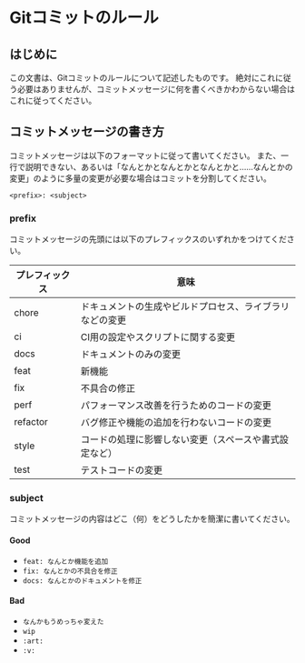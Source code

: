 # Gitコミットのルール

## はじめに

この文書は、Gitコミットのルールについて記述したものです。
絶対にこれに従う必要はありませんが、コミットメッセージに何を書くべきかわからない場合はこれに従ってください。

## コミットメッセージの書き方

コミットメッセージは以下のフォーマットに従って書いてください。
また、一行で説明できない、あるいは「なんとかとなんとかとなんとかと……なんとかの変更」のように多量の変更が必要な場合はコミットを分割してください。

```
<prefix>: <subject>
```

### prefix

コミットメッセージの先頭には以下のプレフィックスのいずれかをつけてください。

| プレフィックス    | 意味                                           |
| -------------- | --------------------------------------------- |
| chore          | ドキュメントの生成やビルドプロセス、ライブラリなどの変更 |
| ci             | CI用の設定やスクリプトに関する変更                   |
| docs           | ドキュメントのみの変更                             |
| feat           | 新機能                                          |
| fix            | 不具合の修正                                     |
| perf           | パフォーマンス改善を行うためのコードの変更             |
| refactor       | バグ修正や機能の追加を行わないコードの変更             |
| style          | コードの処理に影響しない変更（スペースや書式設定など）   |
| test           | テストコードの変更                                |

### subject

コミットメッセージの内容はどこ（何）をどうしたかを簡潔に書いてください。

#### Good

- `feat: なんとか機能を追加`
- `fix: なんとかの不具合を修正`
- `docs: なんとかのドキュメントを修正`

#### Bad

- `なんかもうめっちゃ変えた`
- `wip`
- `:art:`
- `:v:`
